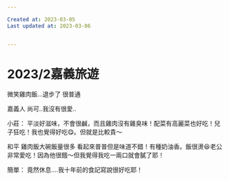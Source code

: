 ```yaml
---

Created at: 2023-03-05
Last updated at: 2023-03-06


---
```


# 2023/2嘉義旅遊


微笑雞肉飯…退步了 很普通

嘉義人
尚可..我沒有很愛..

小莊：
平淡好滋味，不會很鹹，而且雞肉沒有雞臭味！配菜有高麗菜也好吃！兒子狂吃！我也覺得好吃😋。但就是比較貴～

和平
雞肉飯大碗飯量很多 看起來普普但是味道不錯！有種奶油香。飯很燙😆老公非常愛吃！因為他很餓～但我覺得我吃一兩口就會膩了耶！

簡單：
竟然休息….我十年前的食記寫說很好吃耶！


